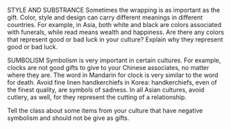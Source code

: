 STYLE AND SUBSTRANCE
Sometimes the wrapping is as important as the gift. Color, style and design can carry different meanings in different countries. For example, in Asia, both white and black are colors associated with funerals, while read means wealth and happiness.
Are there any colors that represent good or bad luck in your culture? Explain why they represent good or bad luck.

SUMBOLISM
Symbolism is very important in certain cultures. For example, clocks are not good gifts to give to your Chinese associates, no matter where they are. The word in Mandarin for clock is very similar to the word for death. Avoid fine linen handkerchiefs in Korea: handkerchiefs, even of the finest quality, are symbols of sadness. In all Asian cultures, avoid cutlery, as well, for they represent the cutting of a relationship.

Tell the class about some items from your culture that have negative symbolism and should not be give as gifts.


